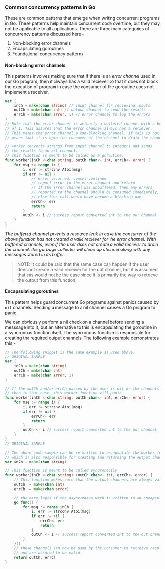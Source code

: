### Common concurrency patterns in Go
These are common patterns that emerge when writing concurrent programs in Go. These patterns help maintain concurrent code overtime, but they may not be applicable to all applications.
There are three main categories of concurrency patterns discussed here - 
1. Non-blocking error channels
2. Encapsulating goroutines
3. Foundational concurrency patterns

#### Non-blocking error channels
This patterns involves making sure that if there is an *error channel* used in our Go program, then it always has a valid reciever so that it does not block the execution of program in case
the consumer of the goroutine does not implement a receiver. 
```go
var (
    inCh = make(chan string) // input channel for recieving inputs
    outCh = make(chan int) // output channel to send the results
    errCh = make(chan error, 1) // error channel to log the errors
)
// Note that the error channel is actually a buffered channel with a buffered value
// of 1. This assures that the error channel always has a reciever.
// This makes the error channel a non-blocking channel. If this is not done, then it
// means that it is upto the consumer of the channel to drain the channel. 

// worker converts strings from input channel to integers and sends
// the results to an out channel. 
// This function is meant to be called as a goroutine.
func worker(inCh <-chan string, outCh chan<- int, errCh<- error) {
    for msg := range in {
        i, err := strconv.Atoi(msg)
        if err != nil {
            // error occurred, cannot continue
            // report error to the error channel and return
            // If the error channel was unbuffered, then any errors 
            // reported to the channel should be consumed immediately,
            // else this call would have become a blocking one. 
            errCh<- err
            return
        }
        outCh <- i // success report converted int to the out channel
    }
}
``` 
*The buffered channel prvents a resource leak in case the consumer of the above function has not created a valid reciever for the error channel. 
With buffered channels, even if the user does not create a valid reciever to drain the channel, the garbage collecter will clean up channel along with any messages stored in its buffer.*

>NOTE: It could be said that the same case can happen if the user does not create a valid receiver for the out channel, but it is assumed that this would not be the case since it is primarily the way to retrieve the output from this function.

#### Encapsulating goroutines
This pattern helps guard concurrent Go programs against panics caused by `nil` channels. Sending a message to a nil channel causes a Go program to panic. 

We can obviously perform a nil check on a channel before sending a messsage into it, but an alternative to this is encapsulating the goroutine in a syncronous function itself. The syncronous function is responsible for creating the required output channels. The following example demonstrates this - 

```go
// The following snippet is the same example as used above.
// ORIGINAL SAMPLE
var (
    inCh = make(chan string) 
    outCh = make(chan int) 
    errCh = make(chan error, 1) 
)

// If the outCh and/or errCh passed by the user is nil or the channels are uninitialized,
// then in that case, this worker function will panic 
func worker(inCh <-chan string, outCh chan<- int, errCh<- error) {
    for msg := range in {
        i, err := strconv.Atoi(msg)
        if err != nil {            
            errCh<- err
            return
        }
        outCh <- i // success report converted int to the out channel
    }
}
// ORIGINAL SAMPLE

// The above code sample can be re-written to encapsulate the worker function logic in another syncronous function
// which is also responsible for creating and returning the output channels which can then be used by the consumers.
var inCh = make(chan string)

// This function is meant to be called syncronously
func worker(inCh <-chan string) (outCh chan<- int, errCh<- error) {
    // This function makes sure that the output channels are always valid
    outCh := make(chan int)
    errCh := make(chan error)

    // the core logic of the asyncronous work is written in an encapsulated go routine
    go func() {
        for msg := range inCh {
            i, err := strconv.Atoi(msg)
            if err != nil {            
                errCh<- err
                return
            }
            outCh <- i // success report converted int to the out channel
        }
    }()
    // these channels can now be used by the consumer to retreive results from the goroutine 
    // and are assured to be valid.
    return outCh, errCh
}
```
